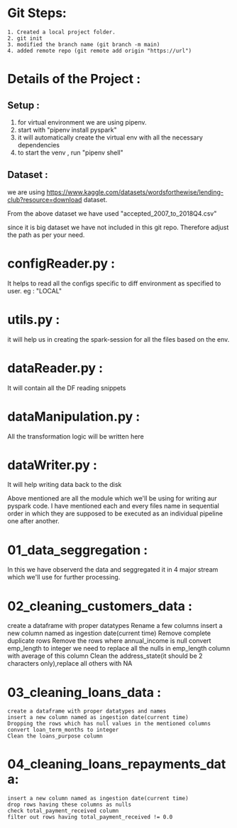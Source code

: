 # Git Steps:
    1. Created a local project folder.
    2. git init
    3. modified the branch name (git branch -m main)
    4. added remote repo (git remote add origin "https://url")


# Details of the Project : 

## Setup : 
1. for virtual environment we are using pipenv.
2. start with "pipenv install pyspark"
3. it will automatically create the virtual env with all the necessary dependencies
4. to start the venv , run "pipenv shell" 

## Dataset :

we are using https://www.kaggle.com/datasets/wordsforthewise/lending-club?resource=download dataset.

From the above dataset we have used "accepted_2007_to_2018Q4.csv"

since it is big dataset we have not included in this git repo.
Therefore adjust the path as per your need.


# configReader.py : 
It helps to read all the configs specific to diff environment as specified to user. eg : "LOCAL"

# utils.py : 
it will help us in creating the spark-session for all the files based on the env.

# dataReader.py : 
It will contain all the DF reading snippets

# dataManipulation.py : 
All the transformation logic will be written here 

# dataWriter.py :
It will help writing data back to the disk

Above mentioned are all the module which we'll be using for writing aur pyspark code.
I have mentioned each and every files name in sequential order in which they are supposed to be executed as an individual pipeline one after another.

# 01_data_seggregation :
In this we have observerd the data and seggregated it in 4 major stream which we'll use for further processing.

# 02_cleaning_customers_data : 
 create a dataframe with proper datatypes
 Rename a few columns
 insert a new column named as ingestion date(current time)
 Remove complete duplicate rows
 Remove the rows where annual_income is null
 convert emp_length to integer
 we need to replace all the nulls in emp_length column with average of this column
 Clean the address_state(it should be 2 characters only),replace all others with NA

# 03_cleaning_loans_data : 
    create a dataframe with proper datatypes and names
    insert a new column named as ingestion date(current time)
    Dropping the rows which has null values in the mentioned columns
    convert loan_term_months to integer
    Clean the loans_purpose column

# 04_cleaning_loans_repayments_data:
    insert a new column named as ingestion date(current time)
    drop rows having these columns as nulls
    check total_payment_received column
    filter out rows having total_payment_received != 0.0

